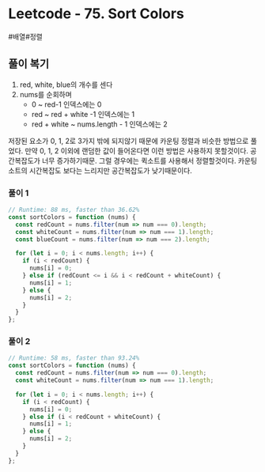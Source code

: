 # Leetcode - 75. Sort Colors

#배열#정렬

## 풀이 복기

1. red, white, blue의 개수를 센다
2. nums를 순회하며
   - 0 ~ red-1 인덱스에는 0
   - red ~ red + white -1 인덱스에는 1
   - red + white ~ nums.length - 1 인덱스에는 2

저장된 요소가 0, 1, 2로 3가지 밖에 되지않기 때문에 카운팅 정렬과 비슷한 방법으로 풀었다. 만약 0, 1, 2 이외에 랜덤한 값이 들어온다면 이런 방법은 사용하지 못할것이다. 공간복잡도가 너무 증가하기때문. 그럴 경우에는 퀵소트를 사용해서 정렬할것이다. 카운팅 소트의 시간복잡도 보다는 느리지만 공간복잡도가 낮기때문이다.

### 풀이 1

```js
// Runtime: 88 ms, faster than 36.62%
const sortColors = function (nums) {
  const redCount = nums.filter(num => num === 0).length;
  const whiteCount = nums.filter(num => num === 1).length;
  const blueCount = nums.filter(num => num === 2).length;

  for (let i = 0; i < nums.length; i++) {
    if (i < redCount) {
      nums[i] = 0;
    } else if (redCount <= i && i < redCount + whiteCount) {
      nums[i] = 1;
    } else {
      nums[i] = 2;
    }
  }
};
```

### 풀이 2

```js
// Runtime: 58 ms, faster than 93.24%
const sortColors = function (nums) {
  const redCount = nums.filter(num => num === 0).length;
  const whiteCount = nums.filter(num => num === 1).length;

  for (let i = 0; i < nums.length; i++) {
    if (i < redCount) {
      nums[i] = 0;
    } else if (i < redCount + whiteCount) {
      nums[i] = 1;
    } else {
      nums[i] = 2;
    }
  }
};
```

